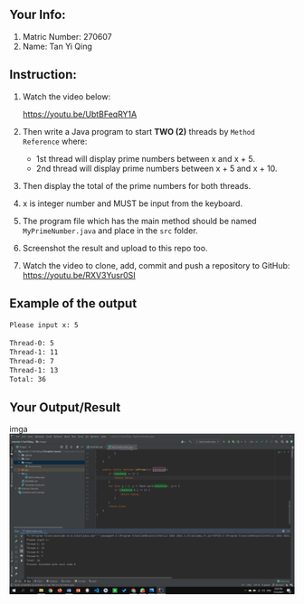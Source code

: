 ## Your Info:
1. Matric Number: 270607
1. Name: Tan Yi Qing

## Instruction:

1. Watch the video below:

   https://youtu.be/UbtBFeqRY1A

1. Then write a Java program to start __TWO (2)__ threads by `Method Reference` where:
    * 1st thread will display prime numbers between x and x + 5.
    * 2nd thread will display prime numbers between x + 5 and x + 10.
   
1. Then display the total of the prime numbers for both threads. 

1. x is integer number and MUST be input from the keyboard.

1. The program file which has the main method should be named `MyPrimeNumber.java` and place in the `src` folder.

1. Screenshot the result and upload to this repo too.

1. Watch the video to clone, add, commit and push a repository to GitHub: https://youtu.be/RXV3Yusr0SI

## Example of the output
```
Please input x: 5

Thread-0: 5
Thread-1: 11
Thread-0: 7
Thread-1: 13
Total: 36
```

## Your Output/Result
imga![output](.\images\output.png)
